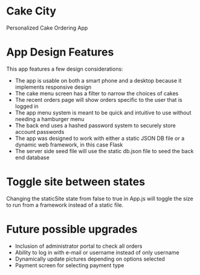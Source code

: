# Cake City
Personalized Cake Ordering App

# App Design Features
This app features a few design considerations:
- The app is usable on both a smart phone and a desktop because it implements responsive design
- The cake menu screen has a filter to narrow the choices of cakes
- The recent orders page will show orders specific to the user that is logged in
- The app menu system is meant to be quick and intuitive to use without needing a hamburger menu
- The back end uses a hashed password system to securely store account passwords
- The app was designed to work with either a static JSON DB file or a dynamic web framework, in this case Flask
- The server side seed file will use the static db.json file to seed the back end database

# Toggle site between states
Changing the staticSite state from false to true in App.js will toggle the size to run from a framework instead of a static file.

# Future possible upgrades
- Inclusion of administrator portal to check all orders
- Ability to log in with e-mail or username instead of only username
- Dynamically update pictures depending on options selected
- Payment screen for selecting payment type
